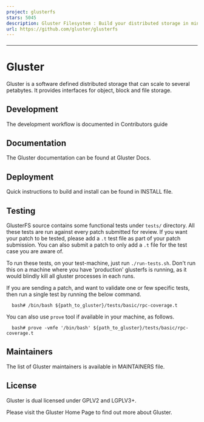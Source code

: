```yaml
---
project: glusterfs
stars: 5045
description: Gluster Filesystem : Build your distributed storage in minutes
url: https://github.com/gluster/glusterfs
---
```


####   
  
  
  

* * *

Gluster
=======

Gluster is a software defined distributed storage that can scale to several petabytes. It provides interfaces for object, block and file storage.

Development
-----------

The development workflow is documented in Contributors guide

Documentation
-------------

The Gluster documentation can be found at Gluster Docs.

Deployment
----------

Quick instructions to build and install can be found in INSTALL file.

Testing
-------

GlusterFS source contains some functional tests under `tests/` directory. All these tests are run against every patch submitted for review. If you want your patch to be tested, please add a `.t` test file as part of your patch submission. You can also submit a patch to only add a `.t` file for the test case you are aware of.

To run these tests, on your test-machine, just run `./run-tests.sh`. Don't run this on a machine where you have 'production' glusterfs is running, as it would blindly kill all gluster processes in each runs.

If you are sending a patch, and want to validate one or few specific tests, then run a single test by running the below command.

```
  bash# /bin/bash ${path_to_gluster}/tests/basic/rpc-coverage.t
```

You can also use `prove` tool if available in your machine, as follows.

```
  bash# prove -vmfe '/bin/bash' ${path_to_gluster}/tests/basic/rpc-coverage.t
```

Maintainers
-----------

The list of Gluster maintainers is available in MAINTAINERS file.

License
-------

Gluster is dual licensed under GPLV2 and LGPLV3+.

Please visit the Gluster Home Page to find out more about Gluster.
